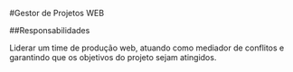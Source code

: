 #Gestor de Projetos WEB

##Responsabilidades

Liderar um time de produção web, atuando como mediador de conflitos e garantindo que os objetivos do projeto sejam atingidos.
